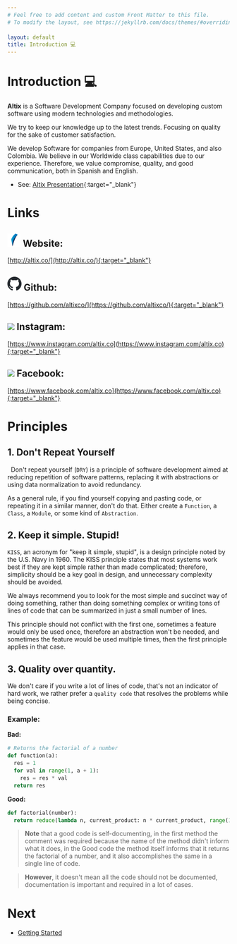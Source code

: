 ```yaml
---
# Feel free to add content and custom Front Matter to this file.
# To modify the layout, see https://jekyllrb.com/docs/themes/#overriding-theme-defaults

layout: default
title: Introduction 💻
---
```


# Introduction 💻

**Altix** is a Software Development Company focused on developing custom software using modern technologies and methodologies.

We try to keep our knowledge up to the latest trends. Focusing on quality for the sake of customer satisfaction.

We develop Software for companies from Europe, United States, and also Colombia. We believe in our Worldwide class capabilities due to our experience. Therefore, we value compromise, quality, and good communication, both in Spanish and English.

- See: [Altix Presentation](/assets/pdf/PresentationAltixSAS.pdf){:target="_blank"}

# Links

## ![](/assets/img/altix.png) Website:
[http://altix.co/](http://altix.co/){:target="_blank"}

## ![](/assets/img/github.png) Github:
[https://github.com/altixco/](https://github.com/altixco/){:target="_blank"}

## ![](/assets/img/instagram.ico) Instagram:
[https://www.instagram.com/altix.co](https://www.instagram.com/altix.co){:target="_blank"}

## ![](/assets/img/facebook.ico) Facebook:
[https://www.facebook.com/altix.co](https://www.facebook.com/altix.co){:target="_blank"}

# Principles

## 1. Don't Repeat Yourself
 
Don't repeat yourself (`DRY`) is a principle of software development aimed at reducing repetition of software patterns, replacing it with abstractions or using data normalization to avoid redundancy.

As a general rule, if you find yourself copying and pasting code, or repeating it in a similar manner, don't do that. Either create a `Function`, a `Class`, a `Module`, or some kind of `Abstraction`.

## 2. Keep it simple. Stupid!

`KISS`, an acronym for "keep it simple, stupid", is a design principle noted by the U.S. Navy in 1960. The KISS principle states that most systems work best if they are kept simple rather than made complicated; therefore, simplicity should be a key goal in design, and unnecessary complexity should be avoided.

We always recommend you to look for the most simple and succinct way of doing something, rather than doing something complex or writing tons of lines of code that can be summarized in just a small number of lines.

This principle should not conflict with the first one, sometimes a feature would only be used once, therefore an abstraction won't be needed, and sometimes the feature would be used multiple times, then the first principle applies in that case.

## 3. Quality over quantity.

We don't care if you write a lot of lines of code, that's not an indicator of hard work, we rather prefer a `quality code` that resolves the problems while being concise.

### Example:

**Bad:**
```python
# Returns the factorial of a number
def function(a):
  res = 1
  for val in range(1, a + 1):
    res = res * val
  return res
```

**Good:**
```python
def factorial(number):
  return reduce(lambda n, current_product: n * current_product, range(1, number + 1))
```

> **Note** that a good code is self-documenting, in the first method the comment was required because the name of the method didn't inform what it does, in the Good code the method itself informs that it returns the factorial of a number, and it also accomplishes the same in a single line of code.

> **However**, it doesn't mean all the code should not be documented, documentation is important and required in a lot of cases.


# Next

- [Getting Started](/getting-started/)
